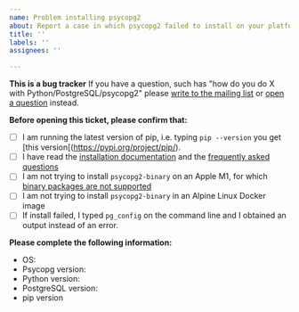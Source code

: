 ```yaml
---
name: Problem installing psycopg2
about: Report a case in which psycopg2 failed to install on your platform
title: ''
labels: ''
assignees: ''

---
```


**This is a bug tracker**
If you have a question, such has "how do you do X with Python/PostgreSQL/psycopg2" please [write to the mailing list](https://lists.postgresql.org/manage/) or [open a question](https://github.com/psycopg/psycopg2/discussions) instead.

**Before opening this ticket, please confirm that:**
- [ ] I am running the latest version of pip, i.e. typing ``pip --version`` you get [this version[(https://pypi.org/project/pip/).
- [ ] I have read the [installation documentation](https://www.psycopg.org/docs/install.html) and the [frequently asked questions](https://www.psycopg.org/docs/faq.html)
- [ ] I am not trying to install `psycopg2-binary` on an Apple M1, for which [binary packages are not supported](https://github.com/psycopg/psycopg2/issues/1286)
- [ ] I am not trying to install `psycopg2-binary` in an Alpine Linux Docker image
- [ ] If install failed, I typed `pg_config` on the command line and I obtained an output instead of an error.

**Please complete the following information:**
- OS:
- Psycopg version:
- Python version:
- PostgreSQL version:
- pip version
